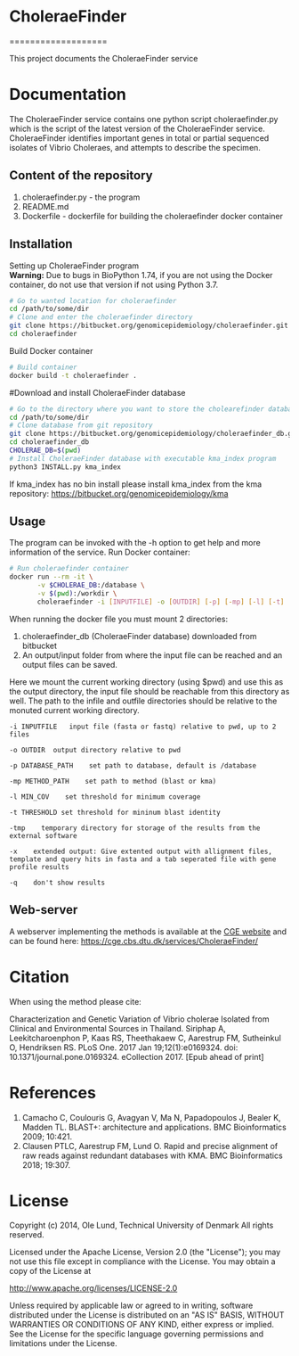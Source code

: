 # CholeraeFinder
===================

This project documents the CholeraeFinder service


Documentation
=============

The CholeraeFinder service contains one python script choleraefinder.py which is the script of the latest
version of the CholeraeFinder service. CholeraeFinder identifies important genes in total or partial sequenced
isolates of Vibrio Choleraes, and attempts to describe the specimen.


## Content of the repository
1. choleraefinder.py      - the program
2. README.md
3. Dockerfile   - dockerfile for building the choleraefinder docker container


## Installation

Setting up CholeraeFinder program   
**Warning:** Due to bugs in BioPython 1.74, if you are not using the Docker container, do not use that version if not using Python 3.7.
```bash
# Go to wanted location for choleraefinder
cd /path/to/some/dir
# Clone and enter the choleraefinder directory
git clone https://bitbucket.org/genomicepidemiology/choleraefinder.git
cd choleraefinder
```

Build Docker container
```bash
# Build container
docker build -t choleraefinder .
```

#Download and install CholeraeFinder database

```bash
# Go to the directory where you want to store the cholearefinder database
cd /path/to/some/dir
# Clone database from git repository
git clone https://bitbucket.org/genomicepidemiology/choleraefinder_db.git
cd choleraefinder_db
CHOLERAE_DB=$(pwd)
# Install CholeraeFinder database with executable kma_index program
python3 INSTALL.py kma_index
```

If kma_index has no bin install please install kma_index from the kma repository:
https://bitbucket.org/genomicepidemiology/kma

## Usage

The program can be invoked with the -h option to get help and more information of the service.
Run Docker container:


```bash
# Run choleraefinder container
docker run --rm -it \
       -v $CHOLERAE_DB:/database \
       -v $(pwd):/workdir \
       choleraefinder -i [INPUTFILE] -o [OUTDIR] [-p] [-mp] [-l] [-t] [-tmp] [-x]
```

When running the docker file you must mount 2 directories: 

 1. choleraefinder_db (CholeraeFinder database) downloaded from bitbucket
 2. An output/input folder from where the input file can be reached and an output files can be saved. 
 
Here we mount the current working directory (using $pwd) and use this as the output directory, 
the input file should be reachable from this directory as well. The path to the infile and outfile
directories should be relative to the monuted current working directory.


`-i INPUTFILE	input file (fasta or fastq) relative to pwd, up to 2 files`

`-o OUTDIR	output directory relative to pwd`

`-p DATABASE_PATH    set path to database, default is /database`

`-mp METHOD_PATH    set path to method (blast or kma)`

`-l MIN_COV    set threshold for minimum coverage`

`-t THRESHOLD set threshold for mininum blast identity`

`-tmp    temporary directory for storage of the results from the external software`

`-x    extended output: Give extented output with allignment files, template and query hits in fasta and a tab seperated file with gene profile results`

`-q    don't show results `

## Web-server

A webserver implementing the methods is available at the [CGE website](http://www.genomicepidemiology.org/) and can be found here:
https://cge.cbs.dtu.dk/services/CholeraeFinder/

Citation
=======

When using the method please cite:

Characterization and Genetic Variation of Vibrio cholerae Isolated from Clinical and Environmental Sources in Thailand.
Siriphap A, Leekitcharoenphon P, Kaas RS, Theethakaew C, Aarestrup FM, Sutheinkul O, Hendriksen RS.
PLoS One. 2017 Jan 19;12(1):e0169324. doi: 10.1371/journal.pone.0169324. eCollection 2017.
[Epub ahead of print]

References
=======

1. Camacho C, Coulouris G, Avagyan V, Ma N, Papadopoulos J, Bealer K, Madden TL. BLAST+: architecture and applications. BMC Bioinformatics 2009; 10:421. 
2. Clausen PTLC, Aarestrup FM, Lund O. Rapid and precise alignment of raw reads against redundant databases with KMA. BMC Bioinformatics 2018; 19:307. 

License
=======

Copyright (c) 2014, Ole Lund, Technical University of Denmark
All rights reserved.

Licensed under the Apache License, Version 2.0 (the "License");
you may not use this file except in compliance with the License.
You may obtain a copy of the License at

   http://www.apache.org/licenses/LICENSE-2.0

Unless required by applicable law or agreed to in writing, software
distributed under the License is distributed on an "AS IS" BASIS,
WITHOUT WARRANTIES OR CONDITIONS OF ANY KIND, either express or implied.
See the License for the specific language governing permissions and
limitations under the License.


